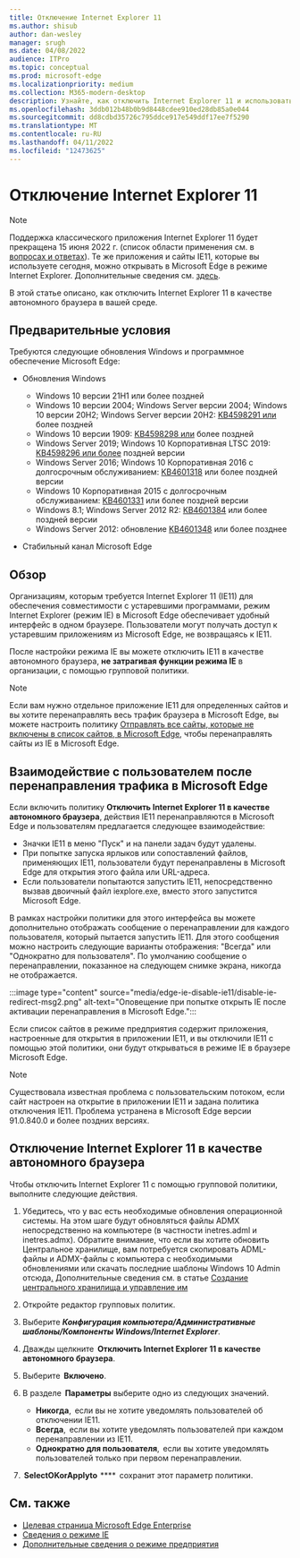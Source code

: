 ```yaml
---
title: Отключение Internet Explorer 11
ms.author: shisub
author: dan-wesley
manager: srugh
ms.date: 04/08/2022
audience: ITPro
ms.topic: conceptual
ms.prod: microsoft-edge
ms.localizationpriority: medium
ms.collection: M365-modern-desktop
description: Узнайте, как отключить Internet Explorer 11 и использовать режим Internet Explorer в Microsoft Edge.
ms.openlocfilehash: 3ddb012b48b0b9d8448cdee910ed28db85a0e044
ms.sourcegitcommit: dd8cdbd35726c795ddce917e549ddf17ee7f5290
ms.translationtype: MT
ms.contentlocale: ru-RU
ms.lasthandoff: 04/11/2022
ms.locfileid: "12473625"
---
```

# <a name="disable-internet-explorer-11"></a>Отключение Internet Explorer 11

>[!Note]
> Поддержка классического приложения Internet Explorer 11 будет прекращена 15 июня 2022 г. (список области применения см. в [вопросах и ответах](https://techcommunity.microsoft.com/t5/windows-it-pro-blog/internet-explorer-11-desktop-app-retirement-faq/ba-p/2366549)). Те же приложения и сайты IE11, которые вы используете сегодня, можно открывать в Microsoft Edge в режиме Internet Explorer. Дополнительные сведения см. [здесь](https://blogs.windows.com/windowsexperience/2021/05/19/the-future-of-internet-explorer-on-windows-10-is-in-microsoft-edge/).

В этой статье описано, как отключить Internet Explorer 11 в качестве автономного браузера в вашей среде.

## <a name="prerequisites"></a>Предварительные условия

Требуются следующие обновления Windows и программное обеспечение Microsoft Edge:

- Обновления Windows

  - Windows 10 версии 21H1 или более поздней
  - Windows 10 версии 2004; Windows Server версии 2004; Windows 10 версии 20H2; Windows Server версии 20H2: [KB4598291 или](https://support.microsoft.com/topic/february-2-2021-kb4598291-os-builds-19041-789-and-19042-789-preview-6a766199-a4f1-616e-1f5c-58bdc3ca5e3b) более поздней
  - Windows 10 версии 1909: [KB4598298 или](https://support.microsoft.com/topic/january-21-2021-kb4598298-os-build-18363-1350-preview-02dfd9ba-91a2-1b82-dede-42f288c02511) более поздней
  - Windows Server 2019; Windows 10 Корпоративная LTSC 2019: [KB4598296 или более](https://support.microsoft.com/topic/january-21-2021-kb4598296-os-build-17763-1728-preview-4c0931ff-45b7-ff59-5e00-c03b5afb363d) поздней версии
  - Windows Server 2016; Windows 10 Корпоративная 2016 с долгосрочным обслуживанием: [KB4601318](https://support.microsoft.com/topic/february-9-2021-kb4601318-os-build-14393-4225-c5e3de6c-e3e6-ffb5-6197-48b9ce16446e) или более поздней версии
  - Windows 10 Корпоративная 2015 с долгосрочным обслуживанием: [KB4601331](https://support.microsoft.com/office/february-9-2021%e2%80%94kb4601331-os-build-10240-18842-6227d078-fef3-8d67-27e0-1882e6cb79ff?ui=en-US&rs=en-US&ad=US) или более поздней версии
  - Windows 8.1; Windows Server 2012 R2: [KB4601384](https://support.microsoft.com/topic/february-9-2021-kb4601384-monthly-rollup-16bdbb75-dd4b-2910-abc5-7891c9756b96) или более поздней версии
  - Windows Server 2012: обновление [KB4601348](https://support.microsoft.com/topic/february-9-2021-kb4601348-monthly-rollup-2c338c0c-73d6-fb80-cc91-f1a86e80db0c) или более позднее
  
- Стабильный канал Microsoft Edge

## <a name="overview"></a>Обзор

Организациям, которым требуется Internet Explorer 11 (IE11) для обеспечения совместимости с устаревшими программами, режим Internet Explorer (режим IE) в Microsoft Edge обеспечивает удобный интерфейс в одном браузере. Пользователи могут получать доступ к устаревшим приложениям из Microsoft Edge, не возвращаясь к IE11.

После настройки режима IE вы можете отключить IE11 в качестве автономного браузера, **не затрагивая функции режима IE** в организации, с помощью групповой политики.

> [!NOTE]
> Если вам нужно отдельное приложение IE11 для определенных сайтов и вы хотите перенаправлять весь трафик браузера в Microsoft Edge, вы можете настроить политику [Отправлять все сайты, которые не включены в список сайтов, в Microsoft Edge](./edge-ie-mode-policies.md#redirect-sites-from-ie-to-microsoft-edge), чтобы перенаправлять сайты из IE в Microsoft Edge.

## <a name="user-experience-after-redirecting-traffic-to-microsoft-edge"></a>Взаимодействие с пользователем после перенаправления трафика в Microsoft Edge

Если включить политику **Отключить Internet Explorer 11 в качестве автономного браузера**, действия IE11 перенаправляются в Microsoft Edge и пользователям предлагается следующее взаимодействие:

- Значки IE11 в меню "Пуск" и на панели задач будут удалены.
- При попытке запуска ярлыков или сопоставлений файлов, применяющих IE11, пользователи будут перенаправлены в Microsoft Edge для открытия этого файла или URL-адреса.
- Если пользователи попытаются запустить IE11, непосредственно вызвав двоичный файл iexplore.exe, вместо этого запустится Microsoft Edge.

В рамках настройки политики для этого интерфейса вы можете дополнительно отображать сообщение о перенаправлении для каждого пользователя, который пытается запустить IE11. Для этого сообщения можно настроить следующие варианты отображения: "Всегда" или "Однократно для пользователя". По умолчанию сообщение о перенаправлении, показанное на следующем снимке экрана, никогда не отображается.

:::image type="content" source="media/edge-ie-disable-ie11/disable-ie-redirect-msg2.png" alt-text="Оповещение при попытке открыть IE после активации перенаправления в Microsoft Edge.":::

Если список сайтов в режиме предприятия содержит приложения, настроенные для открытия в приложении IE11, и вы отключили IE11 с помощью этой политики, они будут открываться в режиме IE в браузере Microsoft Edge.

> [!NOTE]
> Существовала известная проблема с пользовательским потоком, если сайт настроен на открытие в приложении IE11 и задана политика отключения IE11. Проблема устранена в Microsoft Edge версии 91.0.840.0 и более поздних версиях.

## <a name="disable-internet-explorer-11-as-a-standalone-browser"></a>Отключение Internet Explorer 11 в качестве автономного браузера

Чтобы отключить Internet Explorer 11 с помощью групповой политики, выполните следующие действия.

1. Убедитесь, что у вас есть необходимые обновления операционной системы. На этом шаге будут обновляться файлы ADMX непосредственно на компьютере (в частности inetres.adml и inetres.admx). Обратите внимание, что если вы хотите обновить Центральное хранилище, вам потребуется скопировать ADML-файлы и ADMX-файлы с компьютера с необходимыми обновлениями или скачать последние шаблоны Windows 10 Admin отсюда[.](https://www.microsoft.com/download/details.aspx?id=103124&msclkid=eae4a72fb1fb11ecb97ca3096b36cc06) Дополнительные сведения см. в статье [Создание центрального хранилища и управление им](/troubleshoot/windows-client/group-policy/create-and-manage-central-store)
2. Откройте редактор групповых политик.
3. Выберите ***Конфигурация компьютера/Административные шаблоны/Компоненты Windows/Internet Explorer***.
4. Дважды щелкните  **Отключить Internet Explorer 11 в качестве автономного браузера**.
5. Выберите  **Включено**.
6. В разделе  **Параметры** выберите одно из следующих значений.

   - **Никогда**,  если вы не хотите уведомлять пользователей об отключении IE11.
   - **Всегда**,  если вы хотите уведомлять пользователей при каждом перенаправлении из IE11.
   - **Однократно для пользователя**,  если вы хотите уведомлять пользователей только при первом перенаправлении.

7.  **SelectOKorApplyto**  ****  сохранит этот параметр политики.

## <a name="see-also"></a>См. также

- [Целевая страница Microsoft Edge Enterprise](https://aka.ms/EdgeEnterprise)
- [Сведения о режиме IE](./edge-ie-mode.md)
- [Дополнительные сведения о режиме предприятия](/internet-explorer/ie11-deploy-guide/enterprise-mode-overview-for-ie11)
